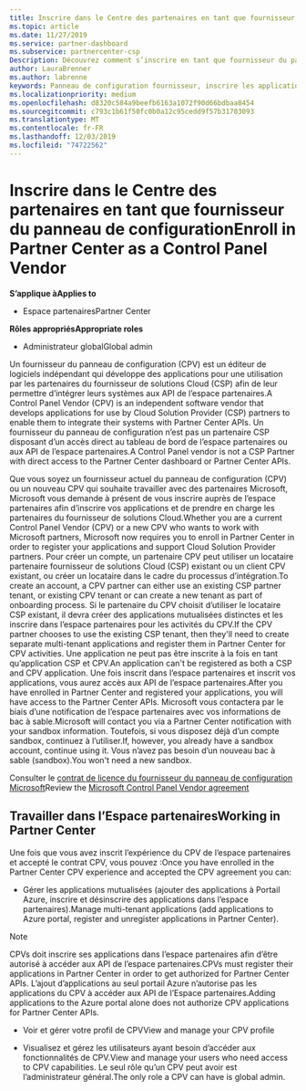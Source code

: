 ```yaml
---
title: Inscrire dans le Centre des partenaires en tant que fournisseur du panneau de configuration | Espace partenaires
ms.topic: article
ms.date: 11/27/2019
ms.service: partner-dashboard
ms.subservice: partnercenter-csp
Description: Découvrez comment s’inscrire en tant que fournisseur du panneau de configuration (CPV) dans l’espace partenaires.
author: LauraBrenner
ms.author: labrenne
keywords: Panneau de configuration fournisseur, inscrire les applications CPV, gérer les applications CPV
ms.localizationpriority: medium
ms.openlocfilehash: d8320c584a9beefb6163a1072f90d66bdbaa8454
ms.sourcegitcommit: c793c1b61f50fc0b0a12c95cedd9f57b31703093
ms.translationtype: MT
ms.contentlocale: fr-FR
ms.lasthandoff: 12/03/2019
ms.locfileid: "74722562"
---
```

# <a name="enroll-in-partner-center-as-a-control-panel-vendor"></a><span data-ttu-id="e364c-104">Inscrire dans le Centre des partenaires en tant que fournisseur du panneau de configuration</span><span class="sxs-lookup"><span data-stu-id="e364c-104">Enroll in Partner Center as a Control Panel Vendor</span></span>

<span data-ttu-id="e364c-105">**S’applique à**</span><span class="sxs-lookup"><span data-stu-id="e364c-105">**Applies to**</span></span>

- <span data-ttu-id="e364c-106">Espace partenaires</span><span class="sxs-lookup"><span data-stu-id="e364c-106">Partner Center</span></span>

<span data-ttu-id="e364c-107">**Rôles appropriés**</span><span class="sxs-lookup"><span data-stu-id="e364c-107">**Appropriate roles**</span></span>

- <span data-ttu-id="e364c-108">Administrateur global</span><span class="sxs-lookup"><span data-stu-id="e364c-108">Global admin</span></span>

<span data-ttu-id="e364c-109">Un fournisseur du panneau de configuration (CPV) est un éditeur de logiciels indépendant qui développe des applications pour une utilisation par les partenaires du fournisseur de solutions Cloud (CSP) afin de leur permettre d’intégrer leurs systèmes aux API de l’espace partenaires.</span><span class="sxs-lookup"><span data-stu-id="e364c-109">A Control Panel Vendor (CPV) is an independent software vendor that develops applications for use by Cloud Solution Provider (CSP) partners to enable them to integrate their systems with Partner Center APIs.</span></span> <span data-ttu-id="e364c-110">Un fournisseur du panneau de configuration n’est pas un partenaire CSP disposant d’un accès direct au tableau de bord de l’espace partenaires ou aux API de l’espace partenaires.</span><span class="sxs-lookup"><span data-stu-id="e364c-110">A Control Panel vendor is not a CSP Partner with direct access to the Partner Center dashboard or Partner Center APIs.</span></span>

<span data-ttu-id="e364c-111">Que vous soyez un fournisseur actuel du panneau de configuration (CPV) ou un nouveau CPV qui souhaite travailler avec des partenaires Microsoft, Microsoft vous demande à présent de vous inscrire auprès de l’espace partenaires afin d’inscrire vos applications et de prendre en charge les partenaires du fournisseur de solutions Cloud.</span><span class="sxs-lookup"><span data-stu-id="e364c-111">Whether you are a current Control Panel Vendor (CPV) or a new CPV who wants to work with Microsoft partners, Microsoft now requires you to enroll in Partner Center in order to register your applications and support Cloud Solution Provider partners.</span></span> <span data-ttu-id="e364c-112">Pour créer un compte, un partenaire CPV peut utiliser un locataire partenaire fournisseur de solutions Cloud (CSP) existant ou un client CPV existant, ou créer un locataire dans le cadre du processus d’intégration.</span><span class="sxs-lookup"><span data-stu-id="e364c-112">To create an account, a CPV partner can either use an existing CSP partner tenant, or existing CPV tenant or can create a new tenant as part of onboarding process.</span></span> <span data-ttu-id="e364c-113">Si le partenaire du CPV choisit d’utiliser le locataire CSP existant, il devra créer des applications mutualisées distinctes et les inscrire dans l’espace partenaires pour les activités du CPV.</span><span class="sxs-lookup"><span data-stu-id="e364c-113">If the CPV partner chooses to use the existing CSP tenant, then they'll need to create separate multi-tenant applications and register them in Partner Center for CPV activities.</span></span> <span data-ttu-id="e364c-114">Une application ne peut pas être inscrite à la fois en tant qu’application CSP et CPV.</span><span class="sxs-lookup"><span data-stu-id="e364c-114">An application can't be registered as both a CSP and CPV application.</span></span> <span data-ttu-id="e364c-115">Une fois inscrit dans l’espace partenaires et inscrit vos applications, vous aurez accès aux API de l’espace partenaires.</span><span class="sxs-lookup"><span data-stu-id="e364c-115">After you have enrolled in Partner Center and registered your applications, you will have access to the Partner Center APIs.</span></span>  <span data-ttu-id="e364c-116">Microsoft vous contactera par le biais d’une notification de l’espace partenaires avec vos informations de bac à sable.</span><span class="sxs-lookup"><span data-stu-id="e364c-116">Microsoft will contact you via a Partner Center notification with your sandbox information.</span></span> <span data-ttu-id="e364c-117">Toutefois, si vous disposez déjà d’un compte sandbox, continuez à l’utiliser.</span><span class="sxs-lookup"><span data-stu-id="e364c-117">If, however, you already have a sandbox account, continue using it.</span></span> <span data-ttu-id="e364c-118">Vous n’avez pas besoin d’un nouveau bac à sable (sandbox).</span><span class="sxs-lookup"><span data-stu-id="e364c-118">You won't need a new sandbox.</span></span>   

<span data-ttu-id="e364c-119">Consulter le [contrat de licence du fournisseur du panneau de configuration Microsoft](https://go.microsoft.com/fwlink/?linkid=2055198)</span><span class="sxs-lookup"><span data-stu-id="e364c-119">Review the [Microsoft Control Panel Vendor agreement](https://go.microsoft.com/fwlink/?linkid=2055198)</span></span>


## <a name="working-in-partner-center"></a><span data-ttu-id="e364c-120">Travailler dans l’Espace partenaires</span><span class="sxs-lookup"><span data-stu-id="e364c-120">Working in Partner Center</span></span>
<span data-ttu-id="e364c-121">Une fois que vous avez inscrit l’expérience du CPV de l’espace partenaires et accepté le contrat CPV, vous pouvez :</span><span class="sxs-lookup"><span data-stu-id="e364c-121">Once you have enrolled in the Partner Center CPV experience and accepted the CPV agreement you can:</span></span>

- <span data-ttu-id="e364c-122">Gérer les applications mutualisées (ajouter des applications à Portail Azure, inscrire et désinscrire des applications dans l’espace partenaires).</span><span class="sxs-lookup"><span data-stu-id="e364c-122">Manage multi-tenant applications (add applications to Azure portal, register and unregister applications in Partner Center).</span></span>

>[!Note] 
><span data-ttu-id="e364c-123">CPVs doit inscrire ses applications dans l’espace partenaires afin d’être autorisé à accéder aux API de l’espace partenaires.</span><span class="sxs-lookup"><span data-stu-id="e364c-123">CPVs must register their applications in Partner Center in order to get authorized for Partner Center APIs.</span></span> <span data-ttu-id="e364c-124">L’ajout d’applications au seul portail Azure n’autorise pas les applications du CPV à accéder aux API de l’Espace partenaires.</span><span class="sxs-lookup"><span data-stu-id="e364c-124">Adding applications to the Azure portal alone does not authorize CPV applications for Partner Center APIs.</span></span> 

- <span data-ttu-id="e364c-125">Voir et gérer votre profil de CPV</span><span class="sxs-lookup"><span data-stu-id="e364c-125">View and manage your CPV profile</span></span> 

- <span data-ttu-id="e364c-126">Visualisez et gérez les utilisateurs ayant besoin d’accéder aux fonctionnalités de CPV.</span><span class="sxs-lookup"><span data-stu-id="e364c-126">View and manage your users who need access to CPV capabilities.</span></span> <span data-ttu-id="e364c-127">Le seul rôle qu’un CPV peut avoir est l’administrateur général.</span><span class="sxs-lookup"><span data-stu-id="e364c-127">The only role a CPV can have is global admin.</span></span>


